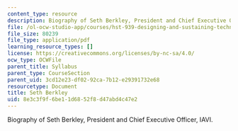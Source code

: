 ```yaml
---
content_type: resource
description: Biography of Seth Berkley, President and Chief Executive Officer, IAVI.
file: /ol-ocw-studio-app/courses/hst-939-designing-and-sustaining-technology-innovation-for-global-health-practice-spring-2008/8e3c3f9f6be11d6852f8d47abd4c47e2_seth_bio.pdf
file_size: 80239
file_type: application/pdf
learning_resource_types: []
license: https://creativecommons.org/licenses/by-nc-sa/4.0/
ocw_type: OCWFile
parent_title: Syllabus
parent_type: CourseSection
parent_uid: 3cd12e23-df02-92ca-7b12-e29391732e68
resourcetype: Document
title: Seth Berkley
uid: 8e3c3f9f-6be1-1d68-52f8-d47abd4c47e2
---
```

Biography of Seth Berkley, President and Chief Executive Officer, IAVI.